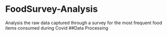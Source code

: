 # FoodSurvey-Analysis
Analysis the raw data captured through a survey for the most frequent food items consumed during Covid
##Data Processing
